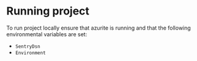 # Running project

To run project locally ensure that azurite is running and that the following environmental variables are set:
- `SentryDsn`
- `Environment`